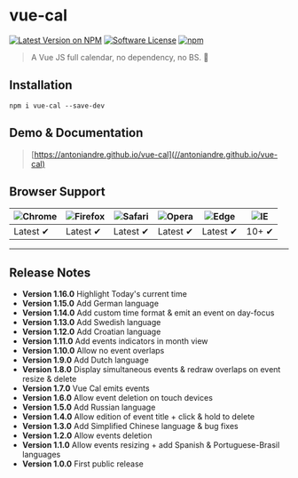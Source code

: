# vue-cal

[![Latest Version on NPM](https://img.shields.io/npm/v/vue-cal.svg?style=flat-square)](https://npmjs.com/package/vue-cal)
[![Software License](https://img.shields.io/badge/license-MIT-brightgreen.svg?style=flat-square)](LICENSE.md)
[![npm](https://img.shields.io/npm/dt/vue-cal.svg?style=flat-square)](https://www.npmjs.com/package/vue-cal)

> A Vue JS full calendar, no dependency, no BS. :metal:

## Installation

```
npm i vue-cal --save-dev
```

## Demo & Documentation
> [https://antoniandre.github.io/vue-cal](//antoniandre.github.io/vue-cal)

## Browser Support
![Chrome](https://raw.github.com/alrra/browser-logos/master/src/chrome/chrome_48x48.png) | ![Firefox](https://raw.github.com/alrra/browser-logos/master/src/firefox/firefox_48x48.png) | ![Safari](https://raw.github.com/alrra/browser-logos/master/src/safari/safari_48x48.png) | ![Opera](https://raw.github.com/alrra/browser-logos/master/src/opera/opera_48x48.png) | ![Edge](https://raw.github.com/alrra/browser-logos/master/src/edge/edge_48x48.png) | ![IE](https://raw.github.com/alrra/browser-logos/master/src/archive/internet-explorer_9-11/internet-explorer_9-11_48x48.png) |
--- | --- | --- | --- | --- | --- |
Latest ✔ | Latest ✔ | Latest ✔ | Latest ✔ | Latest ✔ | 10+ ✔ |


___


## Release Notes

- __Version 1.16.0__ Highlight Today's current time
- __Version 1.15.0__ Add German language
- __Version 1.14.0__ Add custom time format &amp; emit an event on day-focus
- __Version 1.13.0__ Add Swedish language
- __Version 1.12.0__ Add Croatian language
- __Version 1.11.0__ Add events indicators in month view
- __Version 1.10.0__ Allow no event overlaps
- __Version 1.9.0__ Add Dutch language
- __Version 1.8.0__ Display simultaneous events &amp; redraw overlaps on event resize &amp; delete
- __Version 1.7.0__ Vue Cal emits events
- __Version 1.6.0__ Allow event deletion on touch devices
- __Version 1.5.0__ Add Russian language
- __Version 1.4.0__ Allow edition of event title + click &amp; hold to delete
- __Version 1.3.0__ Add Simplified Chinese language &amp; bug fixes
- __Version 1.2.0__ Allow events deletion
- __Version 1.1.0__ Allow events resizing + add Spanish &amp; Portuguese-Brasil languages
- __Version 1.0.0__ First public release
